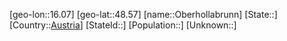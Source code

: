 ﻿---
location: [48.57,16.07]
type: City
tags:
- geo/City


SpocWebEntityId: 33032
isDeleted: false
confidential: public

---
[geo-lon::16.07]
[geo-lat::48.57]
[name::Oberhollabrunn]
[State::]
[Country::[Austria](geo/Continent/Europe/Austria.md)]
[StateId::]
[Population::]
[Unknown::]


